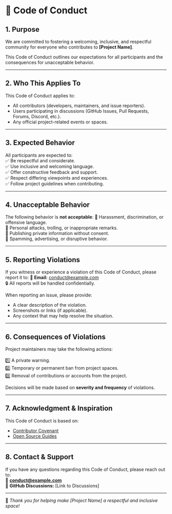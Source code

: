 # 🤝 Code of Conduct

## **1. Purpose**
We are committed to fostering a welcoming, inclusive, and respectful community for everyone who contributes to **[Project Name]**.

This Code of Conduct outlines our expectations for all participants and the consequences for unacceptable behavior.

---

## **2. Who This Applies To**
This Code of Conduct applies to:
- All contributors (developers, maintainers, and issue reporters).
- Users participating in discussions (GitHub Issues, Pull Requests, Forums, Discord, etc.).
- Any official project-related events or spaces.

---

## **3. Expected Behavior**
All participants are expected to:<br>
✅ Be respectful and considerate.<br>
✅ Use inclusive and welcoming language.<br>
✅ Offer constructive feedback and support.<br>
✅ Respect differing viewpoints and experiences.<br>
✅ Follow project guidelines when contributing.

---

## **4. Unacceptable Behavior**
The following behavior is **not acceptable**:
🚫 Harassment, discrimination, or offensive language.  
🚫 Personal attacks, trolling, or inappropriate remarks.  
🚫 Publishing private information without consent.  
🚫 Spamming, advertising, or disruptive behavior.

---

## **5. Reporting Violations**
If you witness or experience a violation of this Code of Conduct, please report it to:
📧 **Email:** conduct@example.com  
🔒 All reports will be handled confidentially.

When reporting an issue, please provide:
- A clear description of the violation.
- Screenshots or links (if applicable).
- Any context that may help resolve the situation.

---

## **6. Consequences of Violations**
Project maintainers may take the following actions:<br>  
1️⃣ A private warning.<br>
2️⃣ Temporary or permanent ban from project spaces.<br>
3️⃣ Removal of contributions or accounts from the project.<br>

Decisions will be made based on **severity and frequency** of violations.

---

## **7. Acknowledgment & Inspiration**
This Code of Conduct is based on:
- [Contributor Covenant](https://www.contributor-covenant.org/)
- [Open Source Guides](https://opensource.guide/)

---

## **8. Contact & Support**
If you have any questions regarding this Code of Conduct, please reach out to:  
📧 **conduct@example.com**  
💬 **GitHub Discussions:** [Link to Discussions]

---

🚀 *Thank you for helping make [Project Name] a respectful and inclusive space!*